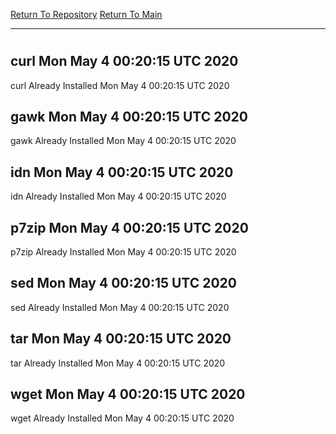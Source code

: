 [Return To Repository](https://github.com/deathbybandaid/piholeparser/)
[Return To Main](https://github.com/deathbybandaid/piholeparser/blob/master/RecentRunLogs/Mainlog.md)
____________________________________
# 
## curl Mon May  4 00:20:15 UTC 2020
curl Already Installed Mon May  4 00:20:15 UTC 2020
## gawk Mon May  4 00:20:15 UTC 2020
gawk Already Installed Mon May  4 00:20:15 UTC 2020
## idn Mon May  4 00:20:15 UTC 2020
idn Already Installed Mon May  4 00:20:15 UTC 2020
## p7zip Mon May  4 00:20:15 UTC 2020
p7zip Already Installed Mon May  4 00:20:15 UTC 2020
## sed Mon May  4 00:20:15 UTC 2020
sed Already Installed Mon May  4 00:20:15 UTC 2020
## tar Mon May  4 00:20:15 UTC 2020
tar Already Installed Mon May  4 00:20:15 UTC 2020
## wget Mon May  4 00:20:15 UTC 2020
wget Already Installed Mon May  4 00:20:15 UTC 2020
